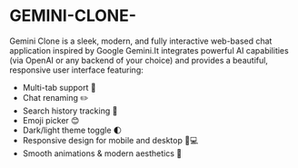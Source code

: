 # GEMINI-CLONE-
Gemini Clone is a sleek, modern, and fully interactive web-based chat application inspired by Google Gemini.It integrates powerful AI capabilities (via OpenAI or any backend of your choice) and provides a beautiful, responsive user interface featuring:

* Multi-tab support 💬
* Chat renaming ✏️
* Search history tracking 📜
* Emoji picker 😊
* Dark/light theme toggle 🌓
* Responsive design for mobile and desktop 📱💻
* Smooth animations & modern aesthetics 🎨
